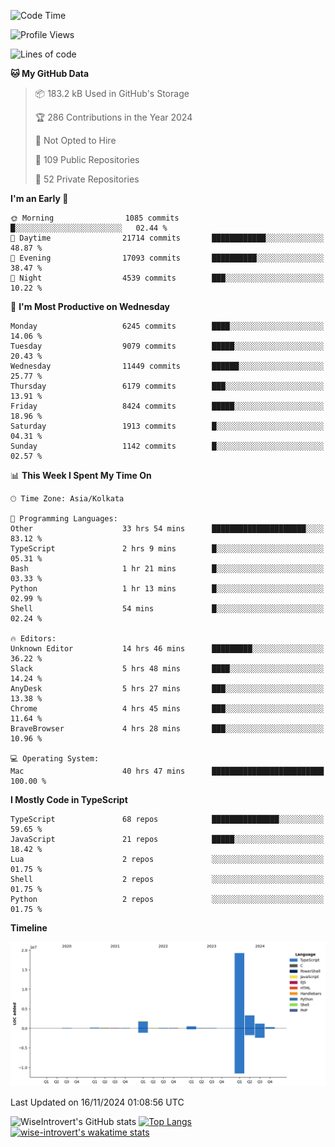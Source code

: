 <!--START_SECTION:waka-->
![Code Time](http://img.shields.io/badge/Code%20Time-1%2C850%20hrs%2035%20mins-blue)

![Profile Views](http://img.shields.io/badge/Profile%20Views-2-blue)

![Lines of code](https://img.shields.io/badge/From%20Hello%20World%20I%27ve%20Written-26.9%20million%20lines%20of%20code-blue)

**🐱 My GitHub Data** 

> 📦 183.2 kB Used in GitHub's Storage 
 > 
> 🏆 286 Contributions in the Year 2024
 > 
> 🚫 Not Opted to Hire
 > 
> 📜 109 Public Repositories 
 > 
> 🔑 52 Private Repositories 
 > 
**I'm an Early 🐤** 

```text
🌞 Morning                1085 commits        █░░░░░░░░░░░░░░░░░░░░░░░░   02.44 % 
🌆 Daytime                21714 commits       ████████████░░░░░░░░░░░░░   48.87 % 
🌃 Evening                17093 commits       ██████████░░░░░░░░░░░░░░░   38.47 % 
🌙 Night                  4539 commits        ███░░░░░░░░░░░░░░░░░░░░░░   10.22 % 
```
📅 **I'm Most Productive on Wednesday** 

```text
Monday                   6245 commits        ████░░░░░░░░░░░░░░░░░░░░░   14.06 % 
Tuesday                  9079 commits        █████░░░░░░░░░░░░░░░░░░░░   20.43 % 
Wednesday                11449 commits       ██████░░░░░░░░░░░░░░░░░░░   25.77 % 
Thursday                 6179 commits        ███░░░░░░░░░░░░░░░░░░░░░░   13.91 % 
Friday                   8424 commits        █████░░░░░░░░░░░░░░░░░░░░   18.96 % 
Saturday                 1913 commits        █░░░░░░░░░░░░░░░░░░░░░░░░   04.31 % 
Sunday                   1142 commits        █░░░░░░░░░░░░░░░░░░░░░░░░   02.57 % 
```


📊 **This Week I Spent My Time On** 

```text
🕑︎ Time Zone: Asia/Kolkata

💬 Programming Languages: 
Other                    33 hrs 54 mins      █████████████████████░░░░   83.12 % 
TypeScript               2 hrs 9 mins        █░░░░░░░░░░░░░░░░░░░░░░░░   05.31 % 
Bash                     1 hr 21 mins        █░░░░░░░░░░░░░░░░░░░░░░░░   03.33 % 
Python                   1 hr 13 mins        █░░░░░░░░░░░░░░░░░░░░░░░░   02.99 % 
Shell                    54 mins             █░░░░░░░░░░░░░░░░░░░░░░░░   02.24 % 

🔥 Editors: 
Unknown Editor           14 hrs 46 mins      █████████░░░░░░░░░░░░░░░░   36.22 % 
Slack                    5 hrs 48 mins       ████░░░░░░░░░░░░░░░░░░░░░   14.24 % 
AnyDesk                  5 hrs 27 mins       ███░░░░░░░░░░░░░░░░░░░░░░   13.38 % 
Chrome                   4 hrs 45 mins       ███░░░░░░░░░░░░░░░░░░░░░░   11.64 % 
BraveBrowser             4 hrs 28 mins       ███░░░░░░░░░░░░░░░░░░░░░░   10.96 % 

💻 Operating System: 
Mac                      40 hrs 47 mins      █████████████████████████   100.00 % 
```

**I Mostly Code in TypeScript** 

```text
TypeScript               68 repos            ███████████████░░░░░░░░░░   59.65 % 
JavaScript               21 repos            █████░░░░░░░░░░░░░░░░░░░░   18.42 % 
Lua                      2 repos             ░░░░░░░░░░░░░░░░░░░░░░░░░   01.75 % 
Shell                    2 repos             ░░░░░░░░░░░░░░░░░░░░░░░░░   01.75 % 
Python                   2 repos             ░░░░░░░░░░░░░░░░░░░░░░░░░   01.75 % 
```



**Timeline**

![Lines of Code chart](https://raw.githubusercontent.com/wise-introvert/wise-introvert/master/assets/bar_graph.png)


 Last Updated on 16/11/2024 01:08:56 UTC
<!--END_SECTION:waka-->

![WiseIntrovert's GitHub stats](https://github-readme-stats.vercel.app/api?username=wise-introvert&count_private=true&show_icons=true)
[![Top Langs](https://github-readme-stats.vercel.app/api/top-langs/?username=wise-introvert&langs_count=10)](https://github.com/anuraghazra/github-readme-stats)
[![wise-introvert's wakatime stats](https://github-readme-stats.vercel.app/api/wakatime?username=wiseintrovert)](https://github.com/anuraghazra/github-readme-stats)
